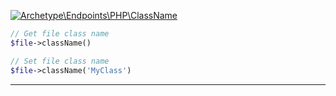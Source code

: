 <a href='https://github.com/ajthinking/archetype/blob/master/src/Endpoints/PHP/ClassName.php'>![Archetype\Endpoints\PHP\ClassName](https://img.shields.io/badge/-Archetype\Endpoints\PHP\ClassName-blue)</a>
```php
// Get file class name
$file->className()

// Set file class name
$file->className('MyClass')
```
<hr>